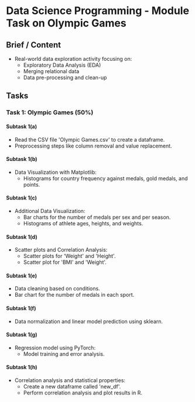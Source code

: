 # Data Science Programming - Module Task on Olympic Games

## Brief / Content

- Real-world data exploration activity focusing on:
  - Exploratory Data Analysis (EDA)
  - Merging relational data
  - Data pre-processing and clean-up

## Tasks

### Task 1: Olympic Games (50%)

#### Subtask 1(a)

- Read the CSV file 'Olympic Games.csv' to create a dataframe.
- Preprocessing steps like column removal and value replacement.

#### Subtask 1(b)

- Data Visualization with Matplotlib:
  - Histograms for country frequency against medals, gold medals, and points.

#### Subtask 1(c)

- Additional Data Visualization:
  - Bar charts for the number of medals per sex and per season.
  - Histograms of athlete ages, heights, and weights.

#### Subtask 1(d)

- Scatter plots and Correlation Analysis:
  - Scatter plots for 'Weight' and 'Height'.
  - Scatter plot for 'BMI' and 'Weight'.
  
#### Subtask 1(e)

- Data cleaning based on conditions.
- Bar chart for the number of medals in each sport.

#### Subtask 1(f)

- Data normalization and linear model prediction using sklearn.

#### Subtask 1(g)

- Regression model using PyTorch:
  - Model training and error analysis.

#### Subtask 1(h)

- Correlation analysis and statistical properties:
  - Create a new dataframe called 'new_df'.
  - Perform correlation analysis and plot results in R.

